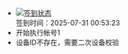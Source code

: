 - [![签到状态](https://github.com/womade/Cloud189-Actions/actions/workflows/main.yml/badge.svg?branch=main)](https://github.com/womade/Cloud189-Actions/actions/workflows/main.yml) <br> 签到时间：2025-07-31 00:53:23
- 开始执行帐号1
- 设备ID不存在，需要二次设备校验
